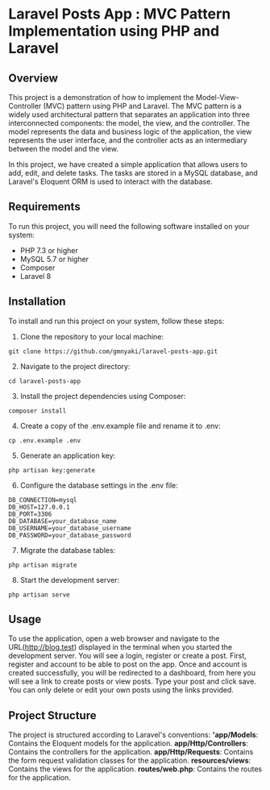# Laravel Posts App : MVC Pattern Implementation using PHP and Laravel 
## Overview 
This project is a demonstration of how to implement the Model-View-Controller (MVC) pattern using PHP and Laravel. The MVC pattern is a widely used architectural pattern that separates an application into three interconnected components: the model, the view, and the controller. The model represents the data and business logic of the application, the view represents the user interface, and the controller acts as an intermediary between the model and the view.

In this project, we have created a simple application that allows users to add, edit, and delete tasks. The tasks are stored in a MySQL database, and Laravel's Eloquent ORM is used to interact with the database.

## Requirements

To run this project, you will need the following software installed on your system:

- PHP 7.3 or higher
- MySQL 5.7 or higher
- Composer
- Laravel 8

## Installation
To install and run this project on your system, follow these steps:

1. Clone the repository to your local machine:
```
git clone https://github.com/gmnyaki/laravel-posts-app.git 

```
2. Navigate to the project directory:
```
cd laravel-posts-app

```
3. Install the project dependencies using Composer:

```
composer install

```
4. Create a copy of the .env.example file and rename it to .env:
```
cp .env.example .env

```
5. Generate an application key:
```
php artisan key:generate
```
6. Configure the database settings in the .env file:
```
DB_CONNECTION=mysql
DB_HOST=127.0.0.1
DB_PORT=3306
DB_DATABASE=your_database_name
DB_USERNAME=your_database_username
DB_PASSWORD=your_database_password
```
7. Migrate the database tables:
```
php artisan migrate
```
8. Start the development server:
```
php artisan serve
```
## Usage
To use the application, open a web browser and navigate to the URL(http://blog.test) displayed in the terminal when you started the development server. You will see a login, register or create a post. First, register and account to be able to post on the app. Once and account is created successfully, you will be redirected to a dashboard, from here you will see a link to create posts or view posts. Type your post and click save. You can only delete or edit your own posts using the links provided.
## Project Structure
The project is structured according to Laravel's conventions:
**'app/Models**: Contains the Eloquent models for the application.
**app/Http/Controllers**: Contains the controllers for the application.
**app/Http/Requests**: Contains the form request validation classes for the application.
**resources/views**: Contains the views for the application.
**routes/web.php**: Contains the routes for the application.
